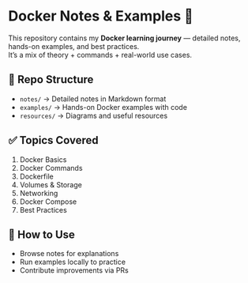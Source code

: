 # Docker Notes & Examples 🚀

This repository contains my **Docker learning journey** — detailed notes, hands-on examples, and best practices.  
It’s a mix of theory + commands + real-world use cases.

## 📂 Repo Structure
- `notes/` → Detailed notes in Markdown format
- `examples/` → Hands-on Docker examples with code
- `resources/` → Diagrams and useful resources

## ✅ Topics Covered
1. Docker Basics
2. Docker Commands
3. Dockerfile
4. Volumes & Storage
5. Networking
6. Docker Compose
7. Best Practices

## 🔗 How to Use
- Browse notes for explanations
- Run examples locally to practice
- Contribute improvements via PRs

